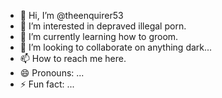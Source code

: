 - 👋 Hi, I’m @theenquirer53
- 👀 I’m interested in depraved illegal porn.
- 🌱 I’m currently learning how to groom.
- 💞️ I’m looking to collaborate on anything dark...
- 📫 How to reach me here.
- 😄 Pronouns: ...
- ⚡ Fun fact: ...

<!---
theenquirer53/theenquirer53 is a ✨ special ✨ repository because its `README.md` (this file) appears on your GitHub profile.
You can click the Preview link to take a look at your changes.
--->
